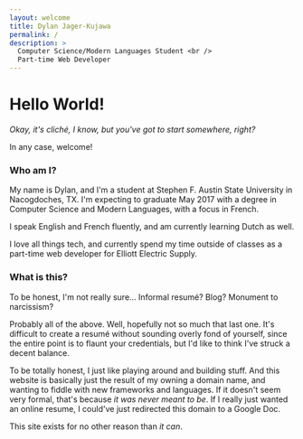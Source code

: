 ```yaml
---
layout: welcome
title: Dylan Jager-Kujawa
permalink: /
description: >
  Computer Science/Modern Languages Student <br />
  Part-time Web Developer
---
```


# Hello World!

*Okay, it's cliché, I know, but you've got to start somewhere, right?*

In any case, welcome!

### Who am I?

My name is Dylan, and I'm a student at Stephen F. Austin State University in Nacogdoches, TX. I'm expecting to graduate May 2017 with a degree in Computer Science and Modern Languages, with a focus in French.

I speak English and French fluently, and am currently learning Dutch as well.

I love all things tech, and currently spend my time outside of classes as a part-time web developer for Elliott Electric Supply.

### What is this?

To be honest, I'm not really sure... Informal resumé? Blog? Monument to narcissism?

Probably all of the above. Well, hopefully not so much that last one. It's difficult to create a resumé without sounding overly fond of yourself, since the entire point is to flaunt your credentials, but I'd like to think I've struck a decent balance.

To be totally honest, I just like playing around and building stuff. And this website is basically just the result of my owning a domain name, and wanting to fiddle with new frameworks and languages. If it doesn't seem very formal, that's because *it was never meant to be*. If I really just wanted an online resume, I could've just redirected this domain to a Google Doc.

This site exists for no other reason than *it can*.
